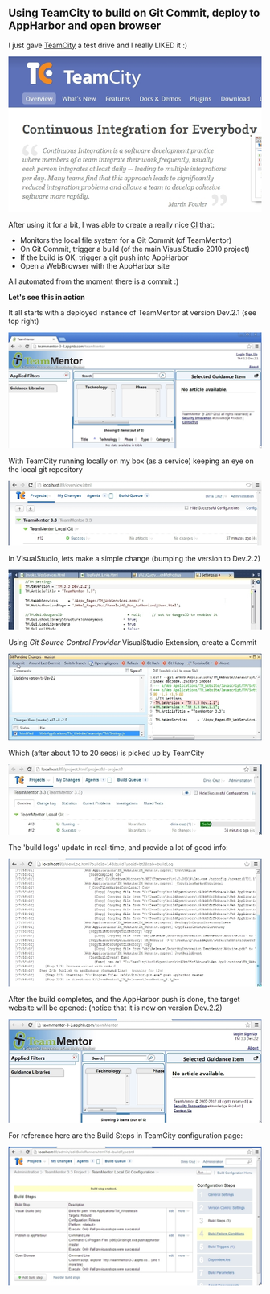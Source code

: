 ## Using TeamCity to build on Git Commit, deploy to AppHarbor and open browser

I just gave [TeamCity](http://www.jetbrains.com/teamcity/) a test drive and I really LIKED it :)

![](images/CropperCapture_5B1_5D1.jpg)

After using it for a bit, I was able to create a really nice [CI](http://en.wikipedia.org/wiki/Continuous_integration) that:

  * Monitors the local file system for a Git Commit (of TeamMentor)
  * On Git Commit, trigger a build (of the main VisualStudio 2010 project)
  * If the build is OK, trigger a git push into AppHarbor
  * Open a WebBrowser with the AppHarbor site

All automated from the moment there is a commit :)

**Let's see this in action**

It all starts with a deployed instance of TeamMentor at version Dev.2.1 (see top right)

![](images/CropperCapture_5B2_5D1.jpg)

With TeamCity running locally on my box (as a service) keeping an eye on the local git repository

![](images/CropperCapture_5B5_5D1.jpg)

In VisualStudio, lets make a simple change (bumping the version to Dev.2.2)

![](images/CropperCapture_5B3_5D.jpg)

Using _Git Source Control Provider_ VisualStudio Extension, create a Commit  

![](images/CropperCapture_5B8_5D1.jpg)

Which (after about 10 to 20 secs) is picked up by TeamCity

![](images/CropperCapture_255B9_255D.jpg)

The 'build logs' update in real-time, and provide a lot of good info:

![](images/CropperCapture_5B10_5D1.jpg)

After the build completes, and the AppHarbor push is done, the target website will be opened: (notice that it is now on version Dev.2.2)

![](images/CropperCapture_5B11_5D1.jpg)

For reference here are the Build Steps in TeamCity configuration page:

![](images/CropperCapture_5B12_5D1.jpg)
